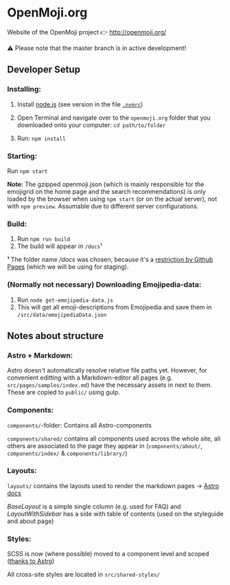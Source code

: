 OpenMoji.org
============

Website of the OpenMoji project 👉 http://openmoji.org/

⚠️ Please note that the master branch is in active development!

Developer Setup
---------------
### Installing:
1. Install [node.js](https://nodejs.org) (see version in the file [`.nvmrc`](.nvmrc#L1))
2. Open Terminal and navigate over to the `openmoji.org` folder that you downloaded onto your computer: `cd path/to/folder`

3. Run: `npm install`

### Starting:
Run `npm start`

**Note:** The gzipped openmoji.json (which is mainly responsible for the emojigrid on the home page and the search recommendations) is only loaded by the browser when using `npm start` (or on the actual server), not with `npm preview`. Assumable due to different server configurations.

### Build:
1. Run `npm run build`
2. The build will appear in `/docs`¹

**¹** The folder name */docs* was chosen, because it's a [restriction by Github Pages](https://docs.github.com/en/pages/getting-started-with-github-pages/configuring-a-publishing-source-for-your-github-pages-site#choosing-a-publishing-source) (which we will be using for staging).

### (Normally not necessary) Downloading Emojipedia-data:
1. Run `node get-emojipedia-data.js`
2. This will get all emoji-descriptions from Emojipedia and save them in `/src/data/emojipediaData.json`

Notes about structure
----

### Astro + Markdown:
Astro doesn't automatically resolve relative file paths yet. However, for convenient editting with a Markdown-editor all pages (e.g. `src/pages/samples/index.md`) have the necessary assets in next to them. These are copied to `public/` using gulp.

### Components:
`components/`-folder: Contains all Astro-components

`components/shared/` contains all components used across the whole site, all others are associated to the page they appear in (`components/about/`, `components/index/` & `components/library/`)

### Layouts:
`layouts/` contains the layouts used to render the markdown pages → [Astro docs](https://docs.astro.build/core-concepts/layouts/)

*BaseLayout* is a simple single column (e.g. used for FAQ) and *LayoutWithSidebar* has a side with table of contents (used on the styleguide and about page)

### Styles:
SCSS is now (where possible) moved to a component level and scoped ([thanks to Astro](https://docs.astro.build/guides/styling/))

All cross-site styles are located in `src/shared-styles/`
